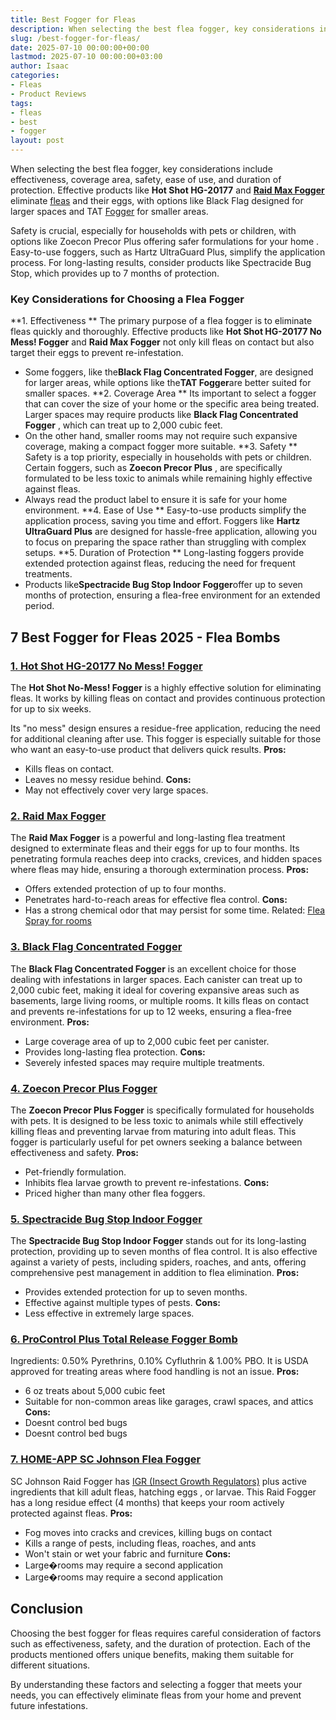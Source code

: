 ```yaml
---
title: Best Fogger for Fleas
description: When selecting the best flea fogger, key considerations include effectiveness, coverage area, safety, ease of use, and duration of protection.
slug: /best-fogger-for-fleas/
date: 2025-07-10 00:00:00+00:00
lastmod: 2025-07-10 00:00:00+03:00
author: Isaac
categories:
- Fleas
- Product Reviews
tags:
- fleas
- best
- fogger
layout: post
---
```

When selecting the best flea fogger, key considerations include effectiveness, coverage area, safety, ease of use, and duration of protection. Effective products like
**Hot Shot HG-20177**
and
[**Raid Max Fogger**](https://www.amazon.com/dp/B001JTADUI?th=1&linkCode=ll1&tag=p-policy-20&linkId=fedb25230bdd71b590ab0c6ed52e2a1e&language=en_US&ref_=as_li_ss_tl)
eliminate [fleas](https://pestpolicy.com/best-cordless-vacuum-for-pet-hair/) and their eggs, with options like Black Flag designed for larger spaces and TAT [Fogger](https://pestpolicy.com/best-fogger-for-bed-bugs/) for smaller areas.

Safety is crucial, especially for households with pets or children, with options like Zoecon Precor Plus offering safer formulations for
your home
. Easy-to-use foggers, such as Hartz UltraGuard Plus, simplify the application process. For long-lasting results, consider products like Spectracide Bug Stop, which provides up to 7 months of protection.
### Key Considerations for Choosing a Flea Fogger
**1. Effectiveness **
The primary purpose of a flea fogger is to eliminate fleas quickly and thoroughly. Effective products like
**Hot Shot HG-20177 No Mess! Fogger**
and
**Raid Max Fogger**
not only kill fleas on contact but also target their eggs to prevent re-infestation.
- Some foggers, like the**Black Flag Concentrated Fogger**, are designed for larger areas, while options like the**TAT Fogger**are better suited for smaller spaces.
**2. Coverage Area **
Its important to select a fogger that can cover the size of your home or the specific area being treated. Larger spaces may require products like
**Black Flag Concentrated Fogger**
, which can treat up to 2,000 cubic feet.
- On the other hand, smaller rooms may not require such expansive coverage, making a compact fogger more suitable.
**3. Safety **
Safety is a top priority, especially in households with pets or children. Certain foggers, such as
**Zoecon Precor Plus**
, are specifically formulated to be less toxic to animals while remaining highly effective against fleas.
- Always read the product label to ensure it is safe for your home environment.
**4. Ease of Use **
Easy-to-use products simplify the application process, saving you time and effort. Foggers like
**Hartz UltraGuard Plus**
are designed for hassle-free application, allowing you to focus on preparing the space rather than struggling with complex setups.
**5. Duration of Protection **
Long-lasting foggers provide extended protection against fleas, reducing the need for frequent treatments.
- Products like**Spectracide Bug Stop Indoor Fogger**offer up to seven months of protection, ensuring a flea-free environment for an extended period.
## 7 Best Fogger for Fleas 2025 - Flea Bombs
### [1. Hot Shot HG-20177 No Mess! Fogger](https://www.amazon.com/dp/B0054NFWH4?th=1&linkCode=ll1&tag=p-policy-20&linkId=fedb25230bdd71b590ab0c6ed52e2a1e&language=en_US&ref_=as_li_ss_tl)
The
**Hot Shot No-Mess! Fogger**
is a highly effective solution for eliminating fleas. It works by killing fleas on contact and provides continuous protection for up to six weeks.

Its "no mess" design ensures a residue-free application, reducing the need for additional cleaning after use. This fogger is especially suitable for those who want an easy-to-use product that delivers quick results.
**Pros:**
- Kills fleas on contact.
- Leaves no messy residue behind.
**Cons:**
- May not effectively cover very large spaces.
### [**2. Raid Max Fogger**](https://www.amazon.com/dp/B001JTADUI?th=1&linkCode=ll1&tag=p-policy-20&linkId=fedb25230bdd71b590ab0c6ed52e2a1e&language=en_US&ref_=as_li_ss_tl)
The
**Raid Max Fogger**
is a powerful and long-lasting flea treatment designed to exterminate fleas and their eggs for up to four months. Its penetrating formula reaches deep into cracks, crevices, and hidden spaces where fleas may hide, ensuring a thorough extermination process.
**Pros:**
- Offers extended protection of up to four months.
- Penetrates hard-to-reach areas for effective flea control.
**Cons:**
- Has a strong chemical odor that may persist for some time.
Related:
[Flea Spray for rooms](https://pestpolicy.com/best-flea-spray-for-home/)
### [**3. Black Flag Concentrated Fogger**](https://www.amazon.com/dp/B015J2EZ0O?th=1&linkCode=ll1&tag=p-policy-20&linkId=fedb25230bdd71b590ab0c6ed52e2a1e&language=en_US&ref_=as_li_ss_tl)
The
**Black Flag Concentrated Fogger**
is an excellent choice for those dealing with infestations in larger spaces. Each canister can treat up to 2,000 cubic feet, making it ideal for covering expansive areas such as basements, large living rooms, or multiple rooms. It kills fleas on contact and prevents re-infestations for up to 12 weeks, ensuring a flea-free environment.
**Pros:**
- Large coverage area of up to 2,000 cubic feet per canister.
- Provides long-lasting flea protection.
**Cons:**
- Severely infested spaces may require multiple treatments.
### [**4. Zoecon Precor Plus Fogger**](https://www.amazon.com/dp/B001W9TU90?th=1&linkCode=ll1&tag=p-policy-20&linkId=fedb25230bdd71b590ab0c6ed52e2a1e&language=en_US&ref_=as_li_ss_tl)
The
**Zoecon Precor Plus Fogger**
is specifically formulated for households with pets. It is designed to be less toxic to animals while still effectively killing fleas and preventing larvae from maturing into adult fleas. This fogger is particularly useful for pet owners seeking a balance between effectiveness and safety.
**Pros:**
- Pet-friendly formulation.
- Inhibits flea larvae growth to prevent re-infestations.
**Cons:**
- Priced higher than many other flea foggers.
### [**5. Spectracide Bug Stop Indoor Fogger**](https://www.amazon.com/dp/B0054NG066?th=1&linkCode=ll1&tag=p-policy-20&linkId=fedb25230bdd71b590ab0c6ed52e2a1e&language=en_US&ref_=as_li_ss_tl)
The
**Spectracide Bug Stop Indoor Fogger**
stands out for its long-lasting protection, providing up to seven months of flea control. It is also effective against a variety of pests, including spiders, roaches, and ants, offering comprehensive pest management in addition to flea elimination.
**Pros:**
- Provides extended protection for up to seven months.
- Effective against multiple types of pests.
**Cons:**
- Less effective in extremely large spaces.
### [6. ProControl Plus Total Release Fogger Bomb](https://www.amazon.com/dp/B00L9AM51W?&linkCode=ll1&tag=p-policy-20&linkId=e683646860392e42fc09a1a27b010889&language=en_US&ref_=as_li_ss_tl)
Ingredients: 0.50% Pyrethrins, 0.10% Cyfluthrin & 1.00% PBO. It is USDA approved for treating areas where food handling is not an issue.
**Pros:**
- 6 oz treats about 5,000 cubic feet
- Suitable for non-common areas like garages, crawl spaces, and attics
**Cons:**
- Doesnt control bed bugs
- Doesnt control bed bugs
### [7. HOME-APP SC Johnson Flea Fogger](https://www.amazon.com/Raid-Flea-Killer-Plus-Fogger/dp/B003AOA3EQ?&linkCode=ll1&tag=p-policy-20&linkId=968ca3fea3981b2ab102817af1c557de&language=en_US&ref_=as_li_ss_tl)
SC Johnson Raid Fogger has
[IGR (Insect Growth Regulators)](http://npic.orst.edu/ingred/ptype/igr.html)
plus active ingredients that kill adult fleas,
hatching eggs
, or larvae. This Raid Fogger has a long residue effect (4 months) that keeps your room actively protected against fleas.
**Pros:**
- Fog moves into cracks and crevices, killing bugs on contact
- Kills a range of pests, including fleas, roaches, and ants
- Won't stain or wet your fabric and furniture
**Cons:**
- Large�rooms may require a second application
- Large�rooms may require a second application
## Conclusion
Choosing the best fogger for fleas requires careful consideration of factors such as effectiveness, safety, and the duration of protection. Each of the products mentioned offers unique benefits, making them suitable for different situations.

By understanding these factors and selecting a fogger that meets your needs, you can effectively eliminate fleas from your home and prevent future infestations.